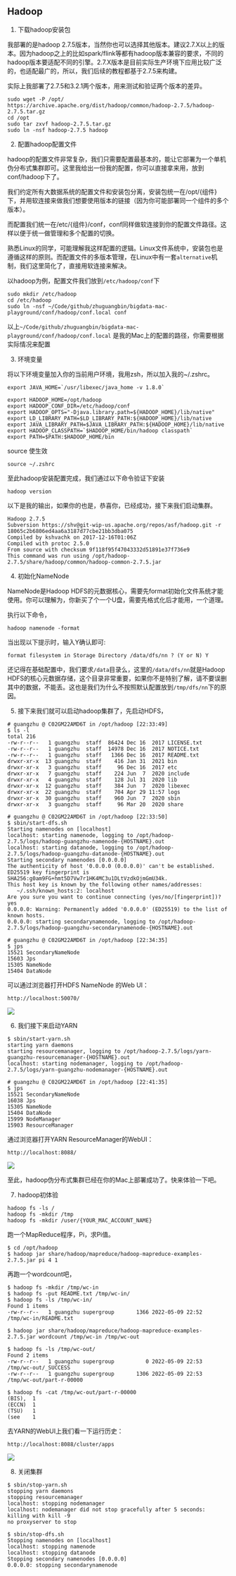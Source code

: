 ## Hadoop

1. 下载hadoop安装包

 我部署的是hadoop 2.7.5版本，当然你也可以选择其他版本。建议2.7.X以上的版本。因为hadoop之上的比如spark/flink等都有hadoop版本兼容的要求，不同的hadoop版本要适配不同的引擎。2.7.X版本是目前实际生产环境下应用比较广泛的，也适配最广的，所以，我们后续的教程都基于2.7.5来构建。
 
 实际上我部署了2.7.5和3.2.1两个版本，用来测试和验证两个版本的差异。

```
sudo wget -P /opt/ https://archive.apache.org/dist/hadoop/common/hadoop-2.7.5/hadoop-2.7.5.tar.gz
cd /opt
sudo tar zxvf hadoop-2.7.5.tar.gz
sudo ln -nsf hadoop-2.7.5 hadoop
```

2. 配置hadoop配置文件

hadoop的配置文件非常复杂，我们只需要配置最基本的，能让它部署为一个单机伪分布式集群即可。这里我给出一份我的配置，你可以直接拿来用，放到conf/hadoop下了。

我们约定所有大数据系统的配置文件和安装包分离，安装包统一在/opt/{组件}下，并用软连接来做我们想要使用版本的链接（因为你可能部署同一个组件的多个版本）。

而配置我们统一在/etc/{组件}/conf，conf同样做软连接到你的配置文件路径。这样以便于统一做管理和多个配置的切换。

熟悉Linux的同学，可能理解我这样配置的逻辑。Linux文件系统中，安装包也是遵循这样的原则。而配置文件的多版本管理，在Linux中有一套`alternative`机制，我们这里简化了，直接用软连接来解决。

以hadoop为例，配置文件我们放到`/etc/hadoop/conf`下

```
sudo mkdir /etc/hadoop
cd /etc/hadoop
sudo ln -nsf ~/Code/github/zhuguangbin/bigdata-mac-playground/conf/hadoop/conf.local conf
```

以上`~/Code/github/zhuguangbin/bigdata-mac-playground/conf/hadoop/conf.local`  是我的Mac上的配置的路径，你需要根据实际情况来配置

3. 环境变量

将以下环境变量加入你的当前用户环境，我用zsh，所以加入我的~/.zshrc。

```
export JAVA_HOME=`/usr/libexec/java_home -v 1.8.0`

export HADOOP_HOME=/opt/hadoop
export HADOOP_CONF_DIR=/etc/hadoop/conf
export HADOOP_OPTS="-Djava.library.path=${HADOOP_HOME}/lib/native"
export LD_LIBRARY_PATH=$LD_LIBRARY_PATH:${HADOOP_HOME}/lib/native
export JAVA_LIBRARY_PATH=$JAVA_LIBRARY_PATH:${HADOOP_HOME}/lib/native
export HADOOP_CLASSPATH=`$HADOOP_HOME/bin/hadoop classpath`
export PATH=$PATH:$HADOOP_HOME/bin
```

source 使生效
```
source ~/.zshrc
```
至此hadoop安装配置完成，我们通过以下命令验证下安装

```
hadoop version
```

以下是我的输出，如果你的也是，恭喜你，已经成功，接下来我们启动集群。

```
Hadoop 2.7.5
Subversion https://shv@git-wip-us.apache.org/repos/asf/hadoop.git -r 18065c2b6806ed4aa6a3187d77cbe21bb3dba075
Compiled by kshvachk on 2017-12-16T01:06Z
Compiled with protoc 2.5.0
From source with checksum 9f118f95f47043332d51891e37f736e9
This command was run using /opt/hadoop-2.7.5/share/hadoop/common/hadoop-common-2.7.5.jar
```
4. 初始化NameNode

NameNode是Hadoop HDFS的元数据核心，需要先format初始化文件系统才能使用。你可以理解为，你新买了个一个U盘，需要先格式化后才能用，一个道理。

执行以下命令，

```
hadoop namenode -format
```

 当出现以下提示时，输入Y确认即可:
 ```
 format filesystem in Storage Directory /data/dfs/nn ? (Y or N) Y
 ```

 还记得在基础配置中，我们要求`/data`目录么，这里的`/data/dfs/nn`就是Hadoop HDFS的核心元数据存储，这个目录非常重要，如果你不是特别了解，请不要误删其中的数据，不能丢。这也是我们为什么不按照默认配置放到`/tmp/dfs/nn`下的原因。

 5. 接下来我们就可以启动hadoop集群了，先启动HDFS，

 ```
# guangzhu @ C02GM22AMD6T in /opt/hadoop [22:33:49] 
$ ls -l
total 216
-rw-r--r--   1 guangzhu  staff  86424 Dec 16  2017 LICENSE.txt
-rw-r--r--   1 guangzhu  staff  14978 Dec 16  2017 NOTICE.txt
-rw-r--r--   1 guangzhu  staff   1366 Dec 16  2017 README.txt
drwxr-xr-x  13 guangzhu  staff    416 Jan 31  2021 bin
drwxr-xr-x   3 guangzhu  staff     96 Dec 16  2017 etc
drwxr-xr-x   7 guangzhu  staff    224 Jun  7  2020 include
drwxr-xr-x   4 guangzhu  staff    128 Jul 31  2020 lib
drwxr-xr-x  12 guangzhu  staff    384 Jun  7  2020 libexec
drwxr-xr-x  22 guangzhu  staff    704 Apr 29 11:57 logs
drwxr-xr-x  30 guangzhu  staff    960 Jun  7  2020 sbin
drwxr-xr-x   3 guangzhu  staff     96 Mar 20  2020 share

# guangzhu @ C02GM22AMD6T in /opt/hadoop [22:33:50] 
$ sbin/start-dfs.sh 
Starting namenodes on [localhost]
localhost: starting namenode, logging to /opt/hadoop-2.7.5/logs/hadoop-guangzhu-namenode-{HOSTNAME}.out
localhost: starting datanode, logging to /opt/hadoop-2.7.5/logs/hadoop-guangzhu-datanode-{HOSTNAME}.out
Starting secondary namenodes [0.0.0.0]
The authenticity of host '0.0.0.0 (0.0.0.0)' can't be established.
ED25519 key fingerprint is SHA256:g0am9FG+hmt5D7Vw7r1HK4MC3u1DLtVzdkOjmGmU34k.
This host key is known by the following other names/addresses:
    ~/.ssh/known_hosts:2: localhost
Are you sure you want to continue connecting (yes/no/[fingerprint])? yes
0.0.0.0: Warning: Permanently added '0.0.0.0' (ED25519) to the list of known hosts.
0.0.0.0: starting secondarynamenode, logging to /opt/hadoop-2.7.5/logs/hadoop-guangzhu-secondarynamenode-{HOSTNAME}.out

# guangzhu @ C02GM22AMD6T in /opt/hadoop [22:34:35] 
$ jps
15521 SecondaryNameNode
15603 Jps
15305 NameNode
15404 DataNode
 ```

 可以通过浏览器打开HDFS NameNode 的Web UI：

 `http://localhost:50070/`

 ![](../../img/hdfs-namenode-webui.jpg)

 6. 我们接下来启动YARN

 ```
 $ sbin/start-yarn.sh 
starting yarn daemons
starting resourcemanager, logging to /opt/hadoop-2.7.5/logs/yarn-guangzhu-resourcemanager-{HOSTNAME}.out
localhost: starting nodemanager, logging to /opt/hadoop-2.7.5/logs/yarn-guangzhu-nodemanager-{HOSTNAME}.out

# guangzhu @ C02GM22AMD6T in /opt/hadoop [22:41:35] 
$ jps
15521 SecondaryNameNode
16038 Jps
15305 NameNode
15404 DataNode
15999 NodeManager
15903 ResourceManager

 ```

通过浏览器打开YARN ResourceManager的WebUI：

`http://localhost:8088/`

![](../../img/yarn-rm-webui.jpg)

至此，hadoop伪分布式集群已经在你的Mac上部署成功了。快来体验一下吧。

7. hadoop初体验

```
hadoop fs -ls /
hadoop fs -mkdir /tmp
hadoop fs -mkdir /user/{YOUR_MAC_ACCOUNT_NAME}
```

跑一个MapReduce程序，Pi，求Pi值。

```
$ cd /opt/hadoop
$ hadoop jar share/hadoop/mapreduce/hadoop-mapreduce-examples-2.7.5.jar pi 4 1
```

再跑一个wordcount吧，

```
$ hadoop fs -mkdir /tmp/wc-in
$ hadoop fs -put README.txt /tmp/wc-in/
$ hadoop fs -ls /tmp/wc-in/
Found 1 items
-rw-r--r--   1 guangzhu supergroup       1366 2022-05-09 22:52 /tmp/wc-in/README.txt

$ hadoop jar share/hadoop/mapreduce/hadoop-mapreduce-examples-2.7.5.jar wordcount /tmp/wc-in /tmp/wc-out

$ hadoop fs -ls /tmp/wc-out/
Found 2 items
-rw-r--r--   1 guangzhu supergroup          0 2022-05-09 22:53 /tmp/wc-out/_SUCCESS
-rw-r--r--   1 guangzhu supergroup       1306 2022-05-09 22:53 /tmp/wc-out/part-r-00000

$ hadoop fs -cat /tmp/wc-out/part-r-00000 
(BIS),	1
(ECCN)	1
(TSU)	1
(see	1

```

去YARN的WebUI上我们看一下运行历史：

`http://localhost:8088/cluster/apps`

![](../../img/hello-mapreduce.jpg)

8. 关闭集群

```
$ sbin/stop-yarn.sh 
stopping yarn daemons
stopping resourcemanager
localhost: stopping nodemanager
localhost: nodemanager did not stop gracefully after 5 seconds: killing with kill -9
no proxyserver to stop

$ sbin/stop-dfs.sh 
Stopping namenodes on [localhost]
localhost: stopping namenode
localhost: stopping datanode
Stopping secondary namenodes [0.0.0.0]
0.0.0.0: stopping secondarynamenode
```